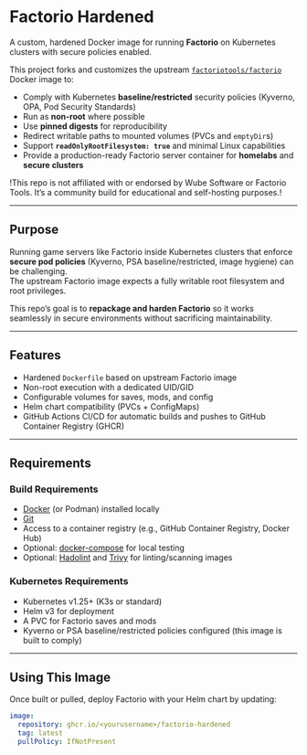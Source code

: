 # Factorio Hardened

A custom, hardened Docker image for running **Factorio** on Kubernetes clusters with secure policies enabled.

This project forks and customizes the upstream [`factoriotools/factorio`](https://hub.docker.com/r/factoriotools/factorio) Docker image to:
- Comply with Kubernetes **baseline/restricted** security policies (Kyverno, OPA, Pod Security Standards)
- Run as **non-root** where possible
- Use **pinned digests** for reproducibility
- Redirect writable paths to mounted volumes (PVCs and `emptyDir`s)
- Support **`readOnlyRootFilesystem: true`** and minimal Linux capabilities
- Provide a production-ready Factorio server container for **homelabs** and **secure clusters**

!This repo is not affiliated with or endorsed by Wube Software or Factorio Tools. It’s a community build for educational and self-hosting purposes.!

---

## Purpose

Running game servers like Factorio inside Kubernetes clusters that enforce **secure pod policies** (Kyverno, PSA baseline/restricted, image hygiene) can be challenging.  
The upstream Factorio image expects a fully writable root filesystem and root privileges.

This repo’s goal is to **repackage and harden Factorio** so it works seamlessly in secure environments without sacrificing maintainability.

---

## Features

- Hardened `Dockerfile` based on upstream Factorio image
- Non-root execution with a dedicated UID/GID
- Configurable volumes for saves, mods, and config
- Helm chart compatibility (PVCs + ConfigMaps)
- GitHub Actions CI/CD for automatic builds and pushes to GitHub Container Registry (GHCR)

---

## Requirements

### Build Requirements
- [Docker](https://docs.docker.com/) (or Podman) installed locally
- [Git](https://git-scm.com/)
- Access to a container registry (e.g., GitHub Container Registry, Docker Hub)
- Optional: [docker-compose](https://docs.docker.com/compose/) for local testing
- Optional: [Hadolint](https://github.com/hadolint/hadolint) and [Trivy](https://aquasecurity.github.io/trivy/) for linting/scanning images

### Kubernetes Requirements
- Kubernetes v1.25+ (K3s or standard)
- Helm v3 for deployment
- A PVC for Factorio saves and mods
- Kyverno or PSA baseline/restricted policies configured (this image is built to comply)

---

## Using This Image

Once built or pulled, deploy Factorio with your Helm chart by updating:

```yaml
image:
  repository: ghcr.io/<yourusername>/factorio-hardened
  tag: latest
  pullPolicy: IfNotPresent
